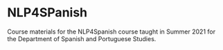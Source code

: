 # NLP4SPanish

Course materials for the NLP4Spanish course taught in Summer 2021 for the Department of Spanish and Portuguese Studies.

